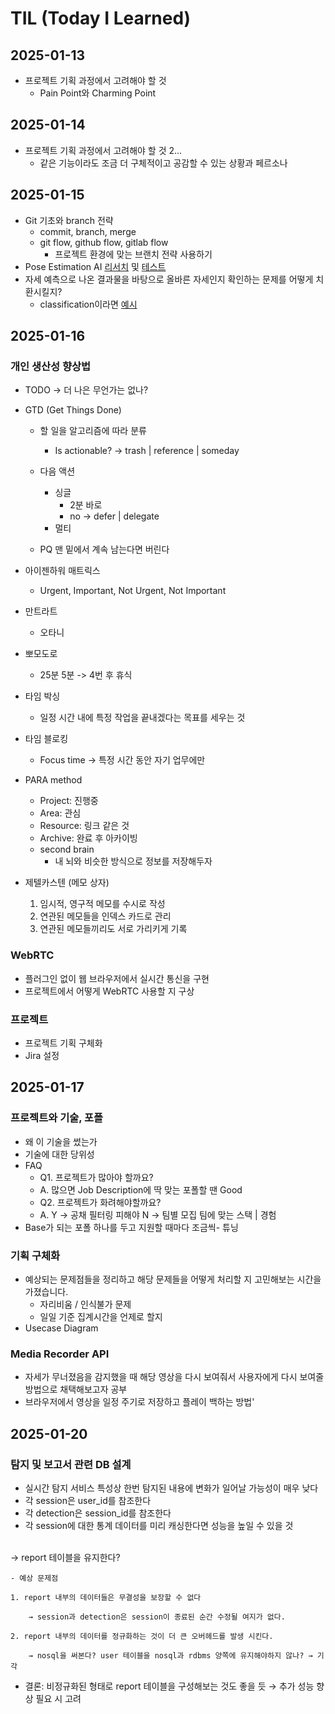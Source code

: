 # TIL (Today I Learned)
## 2025-01-13
- 프로젝트 기획 과정에서 고려해야 할 것
    - Pain Point와 Charming Point

## 2025-01-14
- 프로젝트 기획 과정에서 고려해야 할 것 2...
    - 같은 기능이라도 조금 더 구체적이고 공감할 수 있는 상황과 페르소나

## 2025-01-15
- Git 기초와 branch 전략
    - commit, branch, merge
    - git flow, github flow, gitlab flow
        - 프로젝트 환경에 맞는 브랜치 전략 사용하기
- Pose Estimation AI [리서치](https://github.com/google-ai-edge/mediapipe) 및 [테스트](https://mediapipe-studio.webapps.google.com/demo/pose_landmarker?hl=ko)
- 자세 예측으로 나온 결과물을 바탕으로 올바른 자세인지 확인하는 문제를 어떻게 치환시킬지?
    - classification이라면 [예시](https://teachablemachine.withgoogle.com/train/pose)

## 2025-01-16
### 개인 생산성 향상법
- TODO -> 더 나은 무언가는 없나?

- GTD (Get Things Done)
    - 할 일을 알고리즘에 따라 분류
        - Is actionable? 	-> trash | reference | someday
    - 다음 액션
        - 싱글
            - 2분 바로
            - no -> defer | delegate
        - 멀티

    - PQ 맨 밑에서 계속 남는다면 버린다

- 아이젠하워 매트릭스
    - Urgent, Important, Not Urgent, Not Important

- 만트라트
    - 오타니

- 뽀모도로
    - 25분 5분 -> 4번 후 휴식 

- 타임 박싱
    - 일정 시간 내에 특정 작업을 끝내겠다는 목표를 세우는 것

- 타임 블로킹
    - Focus time -> 특정 시간 동안 자기 업무에만

- PARA method
    - Project: 진행중
    - Area: 관심
    - Resource: 링크 같은 것
    - Archive: 완료 후 아카이빙
    - second brain
        - 내 뇌와 비슷한 방식으로 정보를 저장해두자

- 제텔카스텐 (메모 상자)
    1. 임시적, 영구적 메모를 수시로 작성
    2. 연관된 메모들을 인덱스 카드로 관리
    3. 연관된 메모들끼리도 서로 가리키게 기록

### WebRTC
- 플러그인 없이 웹 브라우저에서 실시간 통신을 구현
- 프로젝트에서 어떻게 WebRTC 사용할 지 구상

### 프로젝트
- 프로젝트 기획 구체화
- Jira 설정

## 2025-01-17
### 프로젝트와 기술, 포폴
- 왜 이 기술을 썼는가
- 기술에 대한 당위성
- FAQ
    - Q1. 프로젝트가 많아야 할까요?
    - A. 많으면 Job Description에 딱 맞는 포폴할 땐 Good
    - Q2. 프로젝트가 화려해야할까요?
    - A. Y -> 공채 필터링 피해야 N -> 팀별 모집 팀에 맞는 스택 | 경험
- Base가 되는 포폴 하나를 두고 지원할 때마다 조금씩- 튜닝
### 기획 구체화
- 예상되는 문제점들을 정리하고 해당 문제들을 어떻게 처리할 지 고민해보는 시간을 가졌습니다.
    - 자리비움 / 인식불가 문제
    - 일일 기준 집계시간을 언제로 할지
- Usecase Diagram
### Media Recorder API
- 자세가 무너졌음을 감지했을 때 해당 영상을 다시 보여줘서 사용자에게 다시 보여줄 방법으로 채택해보고자 공부
- 브라우저에서 영상을 일정 주기로 저장하고 플레이 백하는 방법'

## 2025-01-20
### 탐지 및 보고서 관련 DB 설계
- 실시간 탐지 서비스 특성상 한번 탐지된 내용에 변화가 일어날 가능성이 매우 낮다
- 각 session은 user_id를 참조한다
- 각 detection은 session_id를 참조한다
- 각 session에 대한 통계 데이터를 미리 캐싱한다면 성능을 높일 수 있을 것
<br>
    → report 테이블을 유지한다?
    
    - 예상 문제점
    
    1. report 내부의 데이터들은 무결성을 보장할 수 없다
        
        → session과 detection은 session이 종료된 순간 수정될 여지가 없다.
        
    2. report 내부의 데이터를 정규화하는 것이 더 큰 오버헤드를 발생 시킨다.
        
        → nosql을 써본다? user 테이블을 nosql과 rdbms 양쪽에 유지해야하지 않나? → 기각
        
- 결론: 비정규화된 형태로 report 테이블을 구성해보는 것도 좋을 듯 → 추가 성능 향상 필요 시 고려